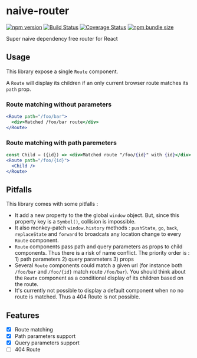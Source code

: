 # naive-router

[![npm version](https://badge.fury.io/js/naive-router.svg)](https://badge.fury.io/js/naive-router)
[![Build Status](https://travis-ci.com/ptitFicus/naive-router.svg?branch=master)](https://travis-ci.com/ptitFicus/naive-router)
[![Coverage Status](https://coveralls.io/repos/github/ptitFicus/naive-router/badge.svg?branch=master)](https://coveralls.io/github/ptitFicus/naive-router?branch=master) [![npm bundle size](https://img.shields.io/bundlephobia/minzip/naive-router.svg)](https://bundlephobia.com/result?p=naive-router)

Super naive dependency free router for React

## Usage

This library expose a single `Route` component.

A `Route` will display its children if an only current browser route matches its `path` prop.

### Route matching without parameters

```jsx
<Route path="/foo/bar">
  <div>Matched /foo/bar route</div>
</Route>
```

### Route matching with path paremeters

```jsx
const Child = ({id}) => <div>Matched route "/foo/{id}" with {id}</div>
<Route path="/foo/{id}">
  <Child />
</Route>
```

## Pitfalls

This library comes with some pitfalls :

- It add a new property to the  the global `window` object. But, since this property key is a `Symbol()`, collision is impossible.
- It also monkey-patch `window.history` methods : `pushState`, `go`, `back`, `replaceState` and `forward` to broadcats any location change to every `Route` component.
- `Route` components pass path and query  parameters as props to child components. Thus there is a risk of name conflict. The priority order is : 1) path  parameters 2) query  parameters 3) props
- Several `Route` components could match a given url (for instance both `/foo/bar` and `/foo/{id}` match route `/foo/bar`). You should think about the `Route` component as a conditional display of its children based on the route.
- It's currently not possible to display a default component when no no route is  matched. Thus a 404 Route is not possible.

## Features

- [x] Route matching
- [x] Path parameters support
- [x] Query parameters support
- [ ] 404 Route
